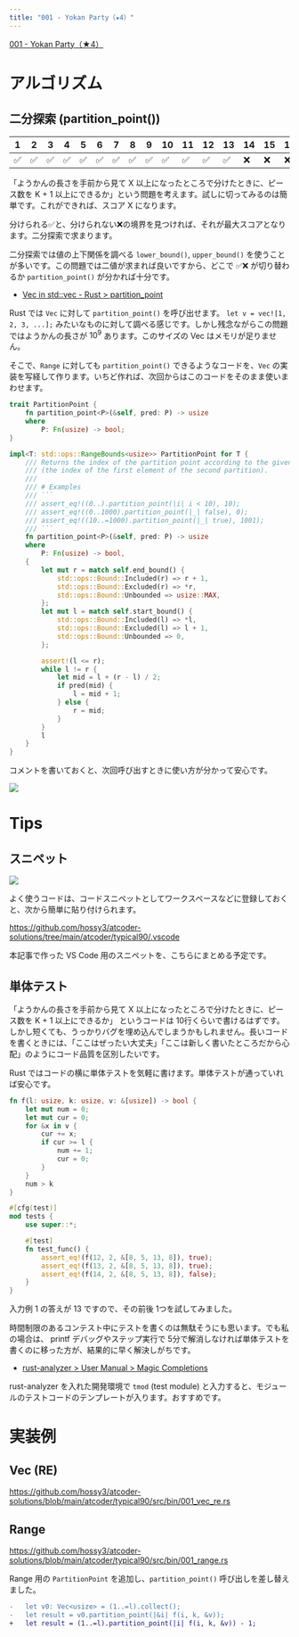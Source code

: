 ```yaml
---
title: "001 - Yokan Party（★4）"
---
```


[001 \- Yokan Party（★4）](https://atcoder.jp/contests/typical90/tasks/typical90_a)


# アルゴリズム

## 二分探索 (partition_point())

|1|2|3|4|5|6|7|8|9|10|11|12|13|14|15|16|17|18|19|20|21|22|23|24|25|26|27|28|29|30|31|32|33|34|
|---|---|---|---|---|---|---|---|---|---|---|---|---|---|---|---|---|---|---|---|---|---|---|---|---|---|---|---|---|---|---|---|---|---|
|✅|✅|✅|✅|✅|✅|✅|✅|✅|✅|✅|✅|✅|❌|❌|❌|❌|❌|❌|❌|❌|❌|❌|❌|❌|❌|❌|❌|❌|❌|❌|❌|❌|❌|


「ようかんの長さを手前から見て X 以上になったところで分けたときに、ピース数を K + 1 以上にできるか」という問題を考えます。試しに切ってみるのは簡単です。これができれば、スコア X になります。

分けられる✅と、分けられない❌の境界を見つければ、それが最大スコアとなります。二分探索で求まります。

二分探索では値の上下関係を調べる `lower_bound()`, `upper_bound()` を使うことが多いです。この問題では二値が求まれば良いですから、どこで ✅❌ が切り替わるか `partition_point()` が分かれば十分です。

* [Vec in std::vec \- Rust > partition_point](https://doc.rust-lang.org/std/vec/struct.Vec.html#method.partition_point)

Rust では `Vec` に対して `partition_point()` を呼び出せます。 `let v = vec![1, 2, 3, ...];` みたいなものに対して調べる感じです。しかし残念ながらこの問題ではようかんの長さが $10^9$ あります。このサイズの Vec はメモリが足りません。

そこで、`Range` に対しても `partition_point()` できるようなコードを、`Vec` の実装を写経して作ります。いちど作れば、次回からはこのコードをそのまま使いまわせます。

```rust
trait PartitionPoint {
    fn partition_point<P>(&self, pred: P) -> usize
    where
        P: Fn(usize) -> bool;
}

impl<T: std::ops::RangeBounds<usize>> PartitionPoint for T {
    /// Returns the index of the partition point according to the given predicate
    /// (the index of the first element of the second partition).
    ///
    /// # Examples
    /// ```
    /// assert_eq!((0..).partition_point(|i| i < 10), 10);
    /// assert_eq!((0..1000).partition_point(|_| false), 0);
    /// assert_eq!((10..=1000).partition_point(|_| true), 1001);
    /// ```
    fn partition_point<P>(&self, pred: P) -> usize
    where
        P: Fn(usize) -> bool,
    {
        let mut r = match self.end_bound() {
            std::ops::Bound::Included(r) => r + 1,
            std::ops::Bound::Excluded(r) => *r,
            std::ops::Bound::Unbounded => usize::MAX,
        };
        let mut l = match self.start_bound() {
            std::ops::Bound::Included(l) => *l,
            std::ops::Bound::Excluded(l) => l + 1,
            std::ops::Bound::Unbounded => 0,
        };

        assert!(l <= r);
        while l != r {
            let mid = l + (r - l) / 2;
            if pred(mid) {
                l = mid + 1;
            } else {
                r = mid;
            }
        }
        l
    }
}
```

コメントを書いておくと、次回呼び出すときに使い方が分かって安心です。

![](https://storage.googleapis.com/zenn-user-upload/a2ee606cdcd7-20240120.png)


# Tips

## スニペット

![](https://storage.googleapis.com/zenn-user-upload/ac5094980803-20240120.png)

よく使うコードは、コードスニペットとしてワークスペースなどに登録しておくと、次から簡単に貼り付けられます。

https://github.com/hossy3/atcoder-solutions/tree/main/atcoder/typical90/.vscode

本記事で作った VS Code 用のスニペットを、こちらにまとめる予定です。


## 単体テスト

「ようかんの長さを手前から見て X 以上になったところで分けたときに、ピース数を K + 1 以上にできるか」 というコードは 10行くらいで書けるはずです。しかし短くても、うっかりバグを埋め込んでしまうかもしれません。長いコードを書くときには、「ここはぜったい大丈夫」「ここは新しく書いたところだから心配」のようにコード品質を区別したいです。

Rust ではコードの横に単体テストを気軽に書けます。単体テストが通っていれば安心です。

```rust
fn f(l: usize, k: usize, v: &[usize]) -> bool {
    let mut num = 0;
    let mut cur = 0;
    for &x in v {
        cur += x;
        if cur >= l {
            num += 1;
            cur = 0;
        }
    }
    num > k
}

#[cfg(test)]
mod tests {
    use super::*;

    #[test]
    fn test_func() {
        assert_eq!(f(12, 2, &[8, 5, 13, 8]), true);
        assert_eq!(f(13, 2, &[8, 5, 13, 8]), true);
        assert_eq!(f(14, 2, &[8, 5, 13, 8]), false);
    }
}
```

入力例 1 の答えが 13 ですので、その前後 1つを試してみました。

時間制限のあるコンテスト中にテストを書くのは無駄そうにも思います。でも私の場合は、 printf デバッグやステップ実行で 5分で解消しなければ単体テストを書くのに移った方が、結果的に早く解決しがちです。

* [rust-analyzer > User Manual > Magic Completions](https://rust-analyzer.github.io/manual.html#magic-completions)

rust-analyzer を入れた開発環境で `tmod` (test module) と入力すると、モジュールのテストコードのテンプレートが入ります。おすすめです。


# 実装例

## Vec (RE)
https://github.com/hossy3/atcoder-solutions/blob/main/atcoder/typical90/src/bin/001_vec_re.rs

## Range
https://github.com/hossy3/atcoder-solutions/blob/main/atcoder/typical90/src/bin/001_range.rs

Range 用の `PartitionPoint` を追加し、`partition_point()` 呼び出しを差し替えました。

```diff rust
-   let v0: Vec<usize> = (1..=l).collect();
-   let result = v0.partition_point(|&i| f(i, k, &v));
+   let result = (1..=l).partition_point(|i| f(i, k, &v)) - 1;
```